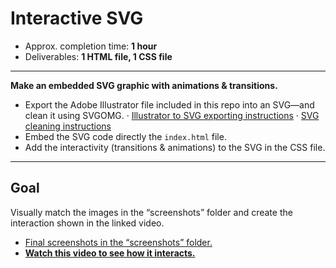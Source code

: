 # Interactive SVG

- Approx. completion time: **1 hour**
- Deliverables: **1 HTML file, 1 CSS file**

---

**Make an embedded SVG graphic with animations & transitions.**

- Export the Adobe Illustrator file included in this repo into an SVG—and clean it using SVGOMG.
  · [Illustrator to SVG exporting instructions](http://learn-the-web.algonquindesign.ca/topics/image-formats/#svg)
  · [SVG cleaning instructions](http://learn-the-web.algonquindesign.ca/topics/advanced-svg/#cleaning-generated-svg)
- Embed the SVG code directly the `index.html` file.
- Add the interactivity (transitions & animations) to the SVG in the CSS file.

---

## Goal

Visually match the images in the “screenshots” folder and create the interaction shown in the linked video.

- [Final screenshots in the “screenshots” folder.](screenshots)
- [**Watch this video to see how it interacts.**](https://youtu.be/kHwdYqkRPVc)
